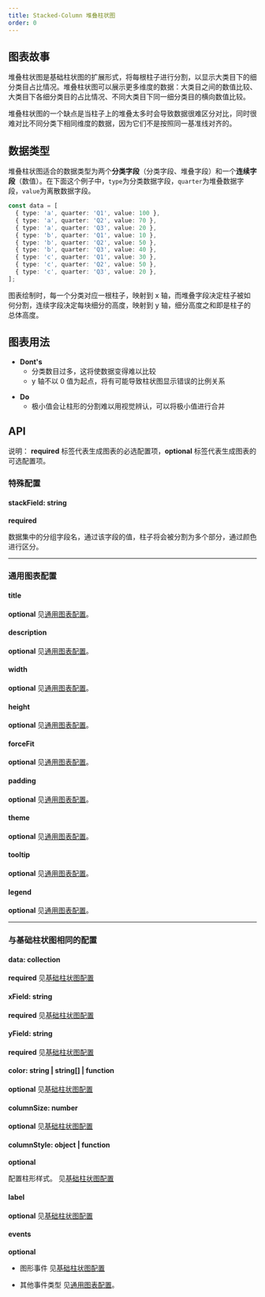 ```yaml
---
title: Stacked-Column 堆叠柱状图
order: 0
---
```


## 图表故事

堆叠柱状图是基础柱状图的扩展形式，将每根柱子进行分割，以显示大类目下的细分类目占比情况。堆叠柱状图可以展示更多维度的数据：大类目之间的数值比较、大类目下各细分类目的占比情况、不同大类目下同一细分类目的横向数值比较。

堆叠柱状图的一个缺点是当柱子上的堆叠太多时会导致数据很难区分对比，同时很难对比不同分类下相同维度的数据，因为它们不是按照同一基准线对齐的。

## 数据类型

堆叠柱状图适合的数据类型为两个**分类字段**（分类字段、堆叠字段）和一个**连续字段**（数值）。在下面这个例子中，`type`为分类数据字段，`quarter`为堆叠数据字段，`value`为离散数据字段。

```typescript
const data = [
  { type: 'a', quarter: 'Q1', value: 100 },
  { type: 'a', quarter: 'Q2', value: 70 },
  { type: 'a', quarter: 'Q3', value: 20 },
  { type: 'b', quarter: 'Q1', value: 10 },
  { type: 'b', quarter: 'Q2', value: 50 },
  { type: 'b', quarter: 'Q3', value: 40 },
  { type: 'c', quarter: 'Q1', value: 30 },
  { type: 'c', quarter: 'Q2', value: 50 },
  { type: 'c', quarter: 'Q3', value: 20 },
];
```

图表绘制时，每一个分类对应一根柱子，映射到 x 轴，而堆叠字段决定柱子被如何分割，连续字段决定每块细分的高度，映射到 y 轴，细分高度之和即是柱子的总体高度。

## 图表用法

- **Dont's**
  - 分类数目过多，这将使数据变得难以比较
  - y 轴不以 0 值为起点，将有可能导致柱状图显示错误的比例关系

* **Do**
  - 极小值会让柱形的分割难以用视觉辨认，可以将极小值进行合并

## API

说明： **required** 标签代表生成图表的必选配置项，**optional** 标签代表生成图表的可选配置项。

### 特殊配置

#### stackField: string

**required**

数据集中的分组字段名，通过该字段的值，柱子将会被分割为多个部分，通过颜色进行区分。

---

### 通用图表配置

#### title

**optional** 见[通用图表配置](../general-config.zh.md)。

#### description

**optional** 见[通用图表配置](../general-config.zh.md)。

#### width

**optional** 见[通用图表配置](../general-config.zh.md)。

#### height

**optional** 见[通用图表配置](../general-config.zh.md)。

#### forceFit

**optional** 见[通用图表配置](../general-config.zh.md)。

#### padding

**optional** 见[通用图表配置](../general-config.zh.md)。

#### theme

**optional** 见[通用图表配置](../general-config.zh.md)。

#### tooltip

**optional** 见[通用图表配置](../general-config.zh.md)。

#### legend

**optional** 见[通用图表配置](../general-config.zh.md)。

---

### 与基础柱状图相同的配置

#### data: collection

**required** 见[基础柱状图配置](./column.zh-CN.md)

#### xField: string

**required** 见[基础柱状图配置](./column.zh-CN.md)

#### yField: string

**required** 见[基础柱状图配置](./column.zh-CN.md)

#### color: string | string[] | function

**optional** 见[基础柱状图配置](./column.zh-CN.md)

#### columnSize: number

**optional** 见[基础柱状图配置](./column.zh-CN.md)

#### columnStyle: object | function

**optional**

配置柱形样式。 见[基础柱状图配置](./column.zh-CN.md)

#### label

**optional** 见[基础柱状图配置](./column.zh-CN.md)

#### events

**optional**

- 图形事件 见[基础柱状图配置](./column.zh-CN.md)

- 其他事件类型 见[通用图表配置](../general-config.zh.md)。
